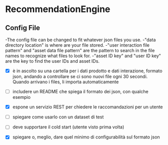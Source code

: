 # RecommendationEngine


## Config File
-The config file can be changed to fit whatever json files you use.
-"data directory location" is where are your file stored.
-"user interaction file pattern" and "asset data file pattern" are the pattern to search in the file names to recognize what files to look for.
-"asset ID key" and "user ID key" are the key to find the user IDs and asset IDs.


 - [x] è in ascolto su una cartella per i dati prodotto e dati interazione, formato json, andando a controllare se ci sono nuovi file ogni 30 secondi. Quando arrivano i files, li importa automaticamente
 - [ ] includere un README che spiega il formato dei json, con qualche esempio
 - [x] espone un servizio REST per chiedere le raccomandazioni per un utente
 - [ ] spiegare come usarlo con un dataset di test
 - [ ] deve supportare il cold start (utente visto prima volta)
 - [x] spiegare o, meglio, dare quel minimo di configurabilità sul formato json

 
